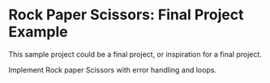 # Rock Paper Scissors: Final Project Example
This sample project could be a final project, or inspiration for a final project.

Implement Rock paper Scissors with error handling and loops. 